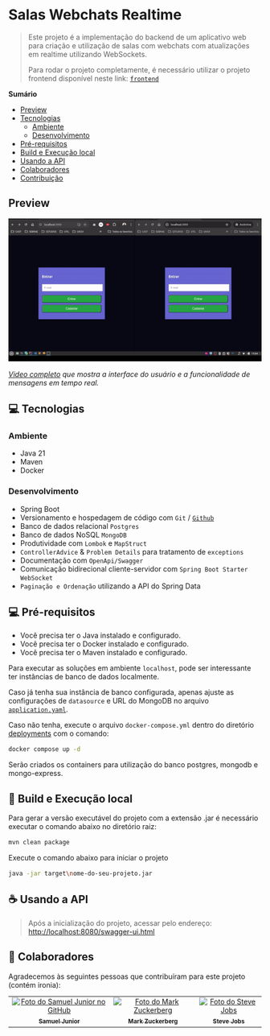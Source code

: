 # Salas Webchats Realtime

> Este projeto é a implementação do backend de um aplicativo web para criação e utilização de salas com webchats com atualizações em realtime utilizando WebSockets.
>
> Para rodar o projeto completamente, é necessário utilizar o projeto frontend disponível neste link: [`frontend`](https://github.com/samuelJunnior/webchat-frontend)

**Sumário**
- [Preview](#-preview)
- [Tecnologias](#-tecnologias)
  - [Ambiente](#ambiente)
  - [Desenvolvimento](#desenvolvimento)
- [Pré-requisitos](#-pr-requisitos)
- [Build e Execução local](#-build-e-execucao-local)
- [Usando a API](#-usando-a-api)
- [Colaboradores](#-colaboradores)
- [Contribuição](#-contribuição)

## Preview
![Preview](src/main/resources/static/webchat.gif)

*[Video completo](https://vimeo.com/1018047598) que mostra a interface do usuário e a funcionalidade de mensagens em tempo real.*

## 💻 Tecnologias

### Ambiente
* Java 21
* Maven
* Docker

### Desenvolvimento
* Spring Boot
* Versionamento e hospedagem de código com `Git` / [`Github`](https://github.com/samuelJunnior/webchat-backend)
* Banco de dados relacional `Postgres`
* Banco de dados NoSQL `MongoDB`
* Produtividade com `Lombok` e `MapStruct`
* `ControllerAdvice` & `Problem Details` para tratamento de `exceptions`
* Documentação com `OpenApi/Swagger`
* Comunicação bidirecional cliente-servidor com `Spring Boot Starter WebSocket`
* `Paginação e Ordenação` utilizando a API do Spring Data

## 💻 Pré-requisitos

* Você precisa ter o Java instalado e configurado.
* Você precisa ter o Docker instalado e configurado.
* Você precisa ter o Maven instalado e configurado.

Para executar as soluções em ambiente `localhost`, pode ser interessante ter instâncias de banco de dados localmente.

Caso já tenha sua instância de banco configurada, apenas ajuste as configurações de `datasource` e URL do MongoDB no arquivo [`application.yaml`](/src/main/resources/application.yaml).

Caso não tenha, execute o arquivo `docker-compose.yml` dentro do diretório [deployments](/deployments/docker-compose.yml) com o comando:
```bash
docker compose up -d
```
Serão criados os containers para utilização do banco postgres, mongodb e mongo-express.


## 🚀 Build e Execução local

Para gerar a versão executável do projeto com a extensão .jar é necessário executar o comando abaixo no diretório raiz:
```bash
mvn clean package
```

Execute o comando abaixo para iniciar o projeto
```bash
java -jar target\nome-do-seu-projeto.jar
```

## ☕ Usando a API

>Após a inicialização do projeto, acessar pelo endereço:
[http://localhost:8080/swagger-ui.html](http://localhost:8080/swagger-ui.html)

## 🤝 Colaboradores

Agradecemos às seguintes pessoas que contribuíram para este projeto (contém ironia):

<table>
  <tr>
    <td align="center">
      <a href="#">
         <img src="https://avatars.githubusercontent.com/u/33516411?v=4" width="100px;" alt="Foto do Samuel Junior no GitHub"/><br>
        <sub>
          <b>Samuel Junior</b>
        </sub>
      </a>
    </td>
    <td align="center">
      <a href="#">
        <img src="https://s2.glbimg.com/FUcw2usZfSTL6yCCGj3L3v3SpJ8=/smart/e.glbimg.com/og/ed/f/original/2019/04/25/zuckerberg_podcast.jpg" width="100px;" alt="Foto do Mark Zuckerberg"/><br>
        <sub>
          <b>Mark Zuckerberg</b>
        </sub>
      </a>
    </td>
    <td align="center">
      <a href="#">
        <img src="https://miro.medium.com/max/360/0*1SkS3mSorArvY9kS.jpg" width="100px;" alt="Foto do Steve Jobs"/><br>
        <sub>
          <b>Steve Jobs</b>
        </sub>
      </a>
    </td>
  </tr>
</table>
